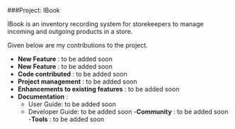 ###Project: IBook

IBook is an inventory recording system for storekeepers to manage incoming and outgoing products in a store.

Given below are my contributions to the project.
- **New Feature** : to be added soon
- **New Feature** : to be added soon
- **Code contributed** : to be added soon
- **Project management** : to be added soon
- **Enhancements to existing features** : to be added soon
- **Documentation** : 
    - User Guide: to be added soon
    - Developer Guide: to be added soon
-**Community** : to be added soon
-**Tools** : to be added soon
